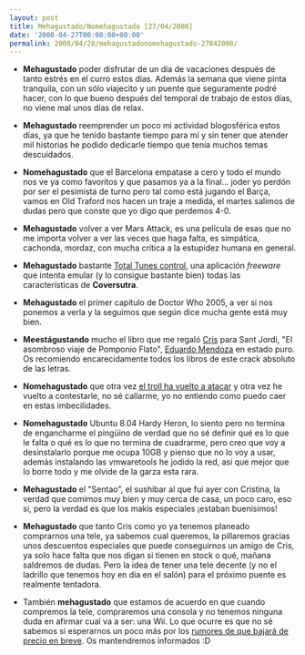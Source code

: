 ```yaml
---
layout: post
title: Mehagustado/Nomehagustado [27/04/2008]
date: '2008-04-27T00:00:00+00:00'
permalink: 2008/04/28/mehagustadonomehagustado-27042008/
---
```

- <strong>Mehagustado</strong> poder disfrutar de un día de vacaciones después de tanto estrés en el curro estos días. Además la semana que viene pinta tranquila, con un sólo viajecito y un puente que seguramente podré hacer, con lo que bueno después del temporal de trabajo de estos días, no viene mal unos días de relax.

- <strong>Mehagustado</strong> reemprender un poco mi actividad blogosférica estos días, ya que he tenido bastante tiempo para mí y sin tener que atender mil historias he podido dedicarle tiempo que tenía muchos temas descuidados. 

- <strong>Nomehagustado</strong> que el Barcelona empatase a cero y todo el mundo nos ve ya como favoritos y que pasamos ya a la final... joder yo perdón por ser el pesimista de turno pero tal como está jugando el Barça, vamos en Old Traford nos hacen un traje a medida, el martes salimos de dudas pero que conste que yo digo que perdemos 4-0.

- <strong>Mehagustado</strong> volver a ver Mars Attack, es una película de esas que no me importa volver a ver las veces que haga falta, es simpática, cachonda, mordaz, con mucha crítica a la estupidez humana en general.

- <strong>Mehagustado</strong> bastante <a href="http://www.applesfera.com/2007/12/31-totaltunes-controla-itunes-de-forma-sencilla-comoda-y-rapida">Total Tunes control</a>, una aplicación <em>freeware</em> que intenta emular (y lo consigue bastante bien) todas las características de <strong>Coversutra</strong>.

- <strong>Mehagustado</strong> el primer capítulo de Doctor Who 2005, a ver si nos ponemos a verla y la seguimos que según dice mucha gente está muy bien.

- <strong>Meestágustando</strong> mucho el libro que me regaló <a href="http://childrenatyourfeet.com">Cris</a> para Sant Jordi, "El asombroso viaje de Pomponio Flato", <a href="http://es.wikipedia.org/wiki/Eduardo_Mendoza">Eduardo Mendoza</a> en estado puro. Os recomiendo encarecidamente todos los libros de este crack absoluto de las letras.

- <strong>Nomehagustado</strong> que otra vez <a href="http://resistancefutile.com/2008/04/17/altec-lansing-uph306-ya-tocaba-renovar-auriculares/#comments">el troll ha vuelto a atacar</a> y otra vez he vuelto a contestarle, no sé callarme, yo no entiendo como puedo caer en estas imbecilidades.

- <strong>Nomehagustado</strong> Ubuntu 8.04 Hardy Heron, lo siento pero no termina de engancharme el pingüino de verdad que no sé definir qué es lo que le falta o qué es lo que no termina de cuadrarme, pero creo que voy a desinstalarlo porque me ocupa 10GB y pienso que no lo voy a usar, además instalando las vmwaretools he jodido la red, así que mejor que lo borre todo y me olvide de la garza esta rara.

- <strong>Mehagustado</strong> el "Sentao", el sushibar al que fui ayer con Cristina, la verdad que comimos muy bien y muy cerca de casa, un poco caro, eso sí, pero la verdad es que los makis especiales ¡estaban buenísimos!

- <strong>Mehagustado</strong> que tanto Cris como yo ya tenemos planeado comprarnos una tele, ya sabemos cual queremos, la pillaremos gracias unos descuentos especiales que puede conseguirnos un amigo de Cris, ya solo hace falta que nos digan si tienen en stock o qué, mañana saldremos de dudas. Pero la idea de tener una tele decente (y no el ladrillo que tenemos hoy en día en el salón) para el próximo puente es realmente tentadora.

- También <strong>mehagustado</strong> que estamos de acuerdo en que cuando compremos la tele, compraremos una consola y no tenemos ninguna duda en afirmar cual va a ser: una Wii. Lo que ocurre es que no sé sabemos si esperarnos un poco más por los <a href="http://www.vidaextra.com/2008/04/10-rumor-wii-baja-de-precio"> rumores de que bajará de precio en breve</a>. Os mantendremos informados :D 
